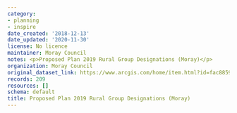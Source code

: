 ```yaml
---
category:
- planning
- inspire
date_created: '2018-12-13'
date_updated: '2020-11-30'
license: No licence
maintainer: Moray Council
notes: <p>Proposed Plan 2019 Rural Group Designations (Moray)</p>
organization: Moray Council
original_dataset_link: https://www.arcgis.com/home/item.html?id=fac885942bda4a4495defa595ad64415
records: 209
resources: []
schema: default
title: Proposed Plan 2019 Rural Group Designations (Moray)
---
```

